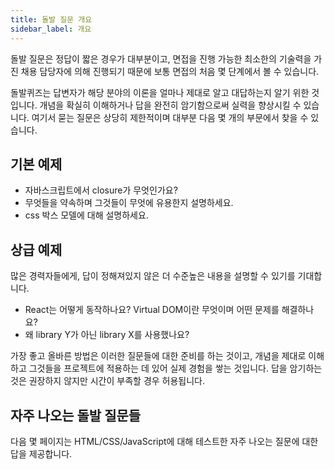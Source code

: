```yaml
---
title: 돌발 질문 개요
sidebar_label: 개요
---
```


돌발 질문은 정답이 짧은 경우가 대부분이고, 면접을 진행 가능한 최소한의 기술력을 가진 채용 담당자에 의해 진행되기 때문에 보통 면접의 처음 몇 단계에서 볼 수 있습니다.

돌발퀴즈는 답변자가 해당 분야의 이론을 얼마나 제대로 알고 대답하는지 알기 위한 것입니다. 개념을 확실히 이해하거나 답을 완전히 암기함으로써 실력을 향상시킬 수 있습니다. 여기서 묻는 질문은 상당히 제한적이며 대부분 다음 몇 개의 부문에서 찾을 수 있습니다.

## 기본 예제

- 자바스크립트에서 closure가 무엇인가요?
- 무엇들을 약속하며 그것들이 무엇에 유용한지 설명하세요.
- css 박스 모델에 대해 설명하세요.

## 상급 예제

많은 경력자들에게, 답이 정해져있지 않은 더 수준높은 내용을 설명할 수 있기를 기대합니다.

- React는 어떻게 동작하나요? Virtual DOM이란 무엇이며 어떤 문제를 해결하나요?
- 왜 library Y가 아닌 library X를 사용했나요?

가장 좋고 올바른 방법은 이러한 질문들에 대한 준비를 하는 것이고, 개념을 제대로 이해하고 그것들을 프로젝트에 적용하는 데 있어 실제 경험을 쌓는 것입니다. 답을 암기하는 것은 권장하지 않지만 시간이 부족할 경우 허용됩니다.

## 자주 나오는 돌발 질문들

다음 몇 페이지는 HTML/CSS/JavaScript에 대해 테스트한 자주 나오는 질문에 대한 답을 제공합니다.
